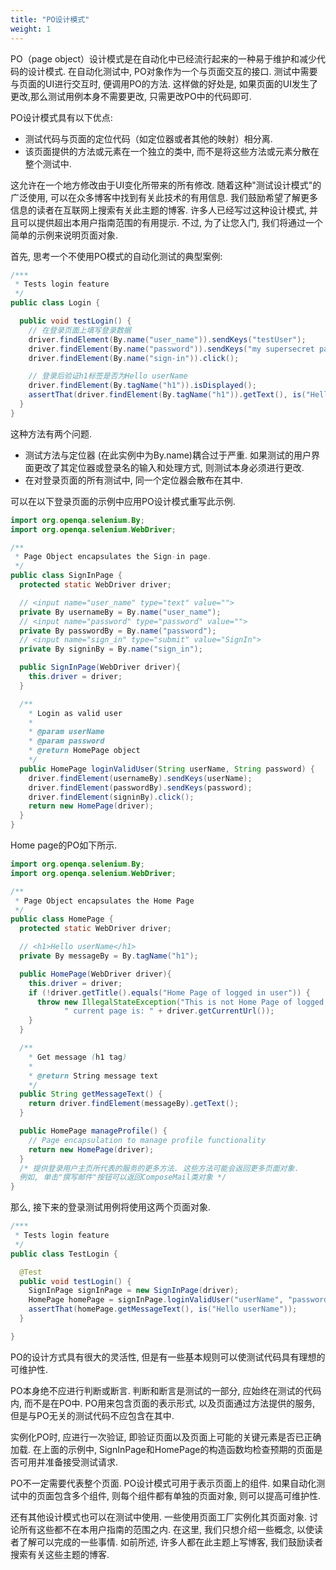 ```yaml
---
title: "PO设计模式"
weight: 1
---
```



PO（page object）设计模式是在自动化中已经流行起来的一种易于维护和减少代码的设计模式. 在自动化测试中, PO对象作为一个与页面交互的接口. 
测试中需要与页面的UI进行交互时, 便调用PO的方法. 这样做的好处是, 如果页面的UI发生了更改,那么测试用例本身不需要更改, 只需更改PO中的代码即可. 

PO设计模式具有以下优点: 

* 测试代码与页面的定位代码（如定位器或者其他的映射）相分离. 
* 该页面提供的方法或元素在一个独立的类中, 而不是将这些方法或元素分散在整个测试中. 

这允许在一个地方修改由于UI变化所带来的所有修改. 随着这种"测试设计模式"的广泛使用, 可以在众多博客中找到有关此技术的有用信息. 
我们鼓励希望了解更多信息的读者在互联网上搜索有关此主题的博客. 许多人已经写过这种设计模式, 并且可以提供超出本用户指南范围的有用提示. 
不过, 为了让您入门, 我们将通过一个简单的示例来说明页面对象. 

首先, 思考一个不使用PO模式的自动化测试的典型案例: 

```java
/***
 * Tests login feature
 */
public class Login {

  public void testLogin() {
    // 在登录页面上填写登录数据
    driver.findElement(By.name("user_name")).sendKeys("testUser");
    driver.findElement(By.name("password")).sendKeys("my supersecret password");
    driver.findElement(By.name("sign-in")).click();

    // 登录后验证h1标签是否为Hello userName
    driver.findElement(By.tagName("h1")).isDisplayed();
    assertThat(driver.findElement(By.tagName("h1")).getText(), is("Hello userName"));
  }
}
```

这种方法有两个问题. 

* 测试方法与定位器 (在此实例中为By.name)耦合过于严重. 如果测试的用户界面更改了其定位器或登录名的输入和处理方式, 则测试本身必须进行更改. 
* 在对登录页面的所有测试中, 同一个定位器会散布在其中. 

可以在以下登录页面的示例中应用PO设计模式重写此示例. 

```java
import org.openqa.selenium.By;
import org.openqa.selenium.WebDriver;

/**
 * Page Object encapsulates the Sign-in page.
 */
public class SignInPage {
  protected static WebDriver driver;

  // <input name="user_name" type="text" value="">
  private By usernameBy = By.name("user_name");
  // <input name="password" type="password" value="">
  private By passwordBy = By.name("password");
  // <input name="sign_in" type="submit" value="SignIn">
  private By signinBy = By.name("sign_in");

  public SignInPage(WebDriver driver){
    this.driver = driver;
  }

  /**
    * Login as valid user
    *
    * @param userName
    * @param password
    * @return HomePage object
    */
  public HomePage loginValidUser(String userName, String password) {
    driver.findElement(usernameBy).sendKeys(userName);
    driver.findElement(passwordBy).sendKeys(password);
    driver.findElement(signinBy).click();
    return new HomePage(driver);
  }
}
```

Home page的PO如下所示. 

```java
import org.openqa.selenium.By;
import org.openqa.selenium.WebDriver;

/**
 * Page Object encapsulates the Home Page
 */
public class HomePage {
  protected static WebDriver driver;

  // <h1>Hello userName</h1>
  private By messageBy = By.tagName("h1");

  public HomePage(WebDriver driver){
    this.driver = driver;
    if (!driver.getTitle().equals("Home Page of logged in user")) {
      throw new IllegalStateException("This is not Home Page of logged in user," +
            " current page is: " + driver.getCurrentUrl());
    }
  }

  /**
    * Get message (h1 tag)
    *
    * @return String message text
    */
  public String getMessageText() {
    return driver.findElement(messageBy).getText();
  }

  public HomePage manageProfile() {
    // Page encapsulation to manage profile functionality
    return new HomePage(driver);
  }
  /* 提供登录用户主页所代表的服务的更多方法. 这些方法可能会返回更多页面对象. 
  例如, 单击"撰写邮件"按钮可以返回ComposeMail类对象 */
}
```

那么, 接下来的登录测试用例将使用这两个页面对象. 

```java
/***
 * Tests login feature
 */
public class TestLogin {

  @Test
  public void testLogin() {
    SignInPage signInPage = new SignInPage(driver);
    HomePage homePage = signInPage.loginValidUser("userName", "password");
    assertThat(homePage.getMessageText(), is("Hello userName"));
  }

}
```

PO的设计方式具有很大的灵活性, 但是有一些基本规则可以使测试代码具有理想的可维护性. 

PO本身绝不应进行判断或断言. 判断和断言是测试的一部分, 应始终在测试的代码内, 而不是在PO中. 
PO用来包含页面的表示形式, 以及页面通过方法提供的服务, 但是与PO无关的测试代码不应包含在其中. 

实例化PO时, 应进行一次验证, 即验证页面以及页面上可能的关键元素是否已正确加载. 
在上面的示例中, SignInPage和HomePage的构造函数均检查预期的页面是否可用并准备接受测试请求. 

PO不一定需要代表整个页面.  PO设计模式可用于表示页面上的组件. 
如果自动化测试中的页面包含多个组件, 则每个组件都有单独的页面对象, 则可以提高可维护性. 

还有其他设计模式也可以在测试中使用. 一些使用页面工厂实例化其页面对象. 讨论所有这些都不在本用户指南的范围之内. 
在这里, 我们只想介绍一些概念, 以使读者了解可以完成的一些事情. 
如前所述, 许多人都在此主题上写博客, 我们鼓励读者搜索有关这些主题的博客. 

